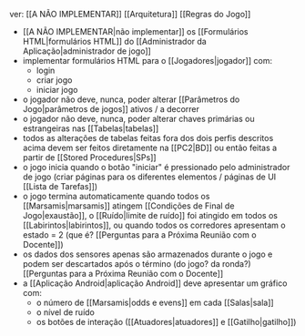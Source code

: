 ver:
	[[A NÃO IMPLEMENTAR]]
	[[Arquitetura]]
	[[Regras do Jogo]]

- [[A NÃO IMPLEMENTAR|não implementar]] os [[Formulários HTML|formulários HTML]] do [[Administrador da Aplicação|administrador de jogo]]
- implementar formulários HTML para o [[Jogadores|jogador]] com:
	- login
	- criar jogo
	- iniciar jogo
- o jogador não deve, nunca, poder alterar [[Parâmetros do Jogo|parâmetros de jogos]] ativos / a decorrer
- o jogador não deve, nunca, poder alterar chaves primárias ou estrangeiras nas [[Tabelas|tabelas]]
- todos as alterações de tabelas feitas fora dos dois perfis descritos acima devem ser feitos diretamente na [[PC2|BD]] ou então feitas a partir de [[Stored Procedures|SPs]]
- o jogo inicia quando o botão "iniciar" é pressionado pelo administrador de jogo (criar páginas para os diferentes elementos / páginas de UI [[Lista de Tarefas]])
- o jogo termina automaticamente quando todos os [[Marsamis|marsamis]] atingem [[Condições de Final de Jogo|exaustão]], o [[Ruído|limite de ruído]] foi atingido em todos os [[Labirintos|labirintos]], ou quando todos os corredores apresentam o estado = 2 (que é? [[Perguntas para a Próxima Reunião com o Docente]])
- os dados dos sensores apenas são armazenados durante o jogo e podem ser descartados após o término (do jogo? da ronda?) [[Perguntas para a Próxima Reunião com o Docente]]
- a [[Aplicação Android|aplicação Android]] deve apresentar um gráfico com:
	- o número de [[Marsamis|odds e evens]] em cada [[Salas|sala]]
	- o nível de ruído
	- os botões de interação ([[Atuadores|atuadores]] e [[Gatilho|gatilho]])